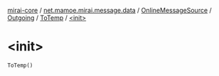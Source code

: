 [mirai-core](../../../../index.md) / [net.mamoe.mirai.message.data](../../../index.md) / [OnlineMessageSource](../../index.md) / [Outgoing](../index.md) / [ToTemp](index.md) / [&lt;init&gt;](./-init-.md)

# &lt;init&gt;

`ToTemp()`